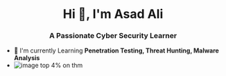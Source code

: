 <h1 align="center">Hi 👋, I'm Asad Ali</h1>
<h3 align="center">A Passionate Cyber Security Learner</h3>

- 🌱 I'm currently Learning **Penetration Testing, Threat Hunting, Malware Analysis**
- ![image](https://user-images.githubusercontent.com/57589055/226697308-4f3dd32a-9199-4dfb-88c2-4770ae93eae4.png) top 4% on thm


